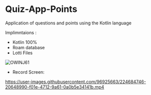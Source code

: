 # Quiz-App-Points
Application of questions and points using the Kotlin language

Implimntaions :

- Kotlin 100%
- Roam database
- Lotti Files

![OWINJ61](https://user-images.githubusercontent.com/96925663/226141555-bc95fed7-a890-4469-ba9a-9d643fb3f509.png)

- Record Screen:  

https://user-images.githubusercontent.com/96925663/224684746-20648990-f01e-4712-9a61-0a0b5e34141b.mp4

